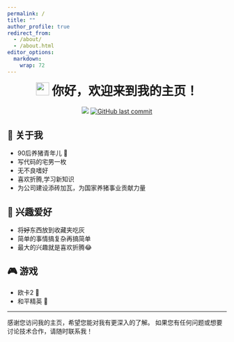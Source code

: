 ```yaml
---
permalink: /
title: ""
author_profile: true
redirect_from: 
  - /about/
  - /about.html
editor_options: 
  markdown: 
    wrap: 72
---
```


<h1 align="center" style="margin-top: 0;">

<img src="https://emojis.slackmojis.com/emojis/images/1531849430/4246/blob-sunglasses.gif?1531849430" width="30"/>
你好，欢迎来到我的主页！

</h1>

<p align="center">

<img src="https://img.shields.io/badge/gender-%F0%9F%A4%B5 gentleman-critical?style=for-the-badge"/>
<a href="#"><img src="https://img.shields.io/github/last-commit/tony2015116/tony2015116.github.io?style=for-the-badge" alt="GitHub last commit"/></a>

</p>

## 🙋 关于我

- 90后养猪青年儿 🐷
- 写代码的宅男一枚
- 无不良嗜好
- 喜欢折腾,学习新知识
- 为公司建设添砖加瓦，为国家养猪事业贡献力量

## 🎈 兴趣爱好

- 将~~好~~东西放到收藏夹吃灰
- 简单的事情搞复杂再搞简单
- 最大的兴趣就是喜欢折腾😂

## 🎮 游戏
- 欧卡2 🚚
- 和平精英 🔫

------------------------------------------------------------------------

感谢您访问我的主页，希望您能对我有更深入的了解。
如果您有任何问题或想要讨论技术合作，请随时联系我！






